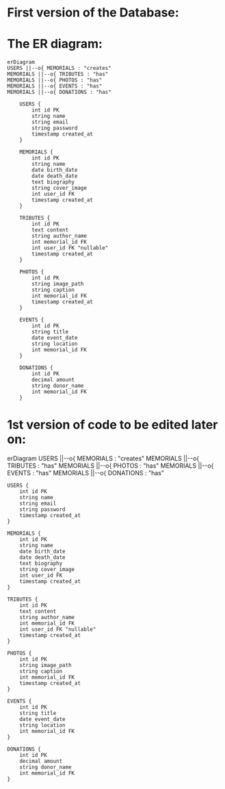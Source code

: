 # First version of the Database:

# The ER diagram:



```mermaid
erDiagram
USERS ||--o{ MEMORIALS : "creates"
MEMORIALS ||--o{ TRIBUTES : "has"
MEMORIALS ||--o{ PHOTOS : "has"
MEMORIALS ||--o{ EVENTS : "has"
MEMORIALS ||--o{ DONATIONS : "has"

    USERS {
        int id PK
        string name
        string email
        string password
        timestamp created_at
    }

    MEMORIALS {
        int id PK
        string name
        date birth_date
        date death_date
        text biography
        string cover_image
        int user_id FK
        timestamp created_at
    }

    TRIBUTES {
        int id PK
        text content
        string author_name
        int memorial_id FK
        int user_id FK "nullable"
        timestamp created_at
    }

    PHOTOS {
        int id PK
        string image_path
        string caption
        int memorial_id FK
        timestamp created_at
    }

    EVENTS {
        int id PK
        string title
        date event_date
        string location
        int memorial_id FK
    }

    DONATIONS {
        int id PK
        decimal amount
        string donor_name
        int memorial_id FK
    }
```
# 1st version of code to be edited later on:

erDiagram
USERS ||--o{ MEMORIALS : "creates"
MEMORIALS ||--o{ TRIBUTES : "has"
MEMORIALS ||--o{ PHOTOS : "has"
MEMORIALS ||--o{ EVENTS : "has"
MEMORIALS ||--o{ DONATIONS : "has"

    USERS {
        int id PK
        string name
        string email
        string password
        timestamp created_at
    }

    MEMORIALS {
        int id PK
        string name
        date birth_date
        date death_date
        text biography
        string cover_image
        int user_id FK
        timestamp created_at
    }

    TRIBUTES {
        int id PK
        text content
        string author_name
        int memorial_id FK
        int user_id FK "nullable"
        timestamp created_at
    }

    PHOTOS {
        int id PK
        string image_path
        string caption
        int memorial_id FK
        timestamp created_at
    }

    EVENTS {
        int id PK
        string title
        date event_date
        string location
        int memorial_id FK
    }

    DONATIONS {
        int id PK
        decimal amount
        string donor_name
        int memorial_id FK
    }